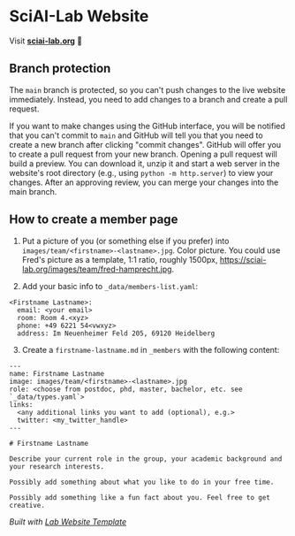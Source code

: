 # SciAI-Lab Website

Visit **[sciai-lab.org](https://sciai-lab.org)** 🚀

## Branch protection

The `main` branch is protected, so you can't push changes to the live website immediately. Instead, you need to add changes to a branch and create a pull request.

If you want to make changes using the GitHub interface, you will be notified that you can't commit to `main` and GitHub will tell you that you need to create a new branch after clicking "commit changes". GitHub will offer you to create a pull request from your new branch. Opening a pull request will build a preview. You can download it, unzip it and start a web server in the website's root directory (e.g., using `python -m http.server`) to view your changes. After an approving review, you can merge your changes into the main branch.


## How to create a member page

1) Put a picture of you (or something else if you prefer) into `images/team/<firstname>-<lastname>.jpg`. Color picture. You could use Fred's picture as a template, 1:1 ratio, roughly 1500px, https://sciai-lab.org/images/team/fred-hamprecht.jpg.

2) Add your basic info to `_data/members-list.yaml`:
```
<Firstname Lastname>:
  email: <your email>
  room: Room 4.<xyz>
  phone: +49 6221 54<vwxyz>
  address: Im Neuenheimer Feld 205, 69120 Heidelberg
```

3) Create a `firstname-lastname.md` in `_members` with the following content:
```
---
name: Firstname Lastname
image: images/team/<firstname>-<lastname>.jpg
role: <choose from postdoc, phd, master, bachelor, etc. see `_data/types.yaml`>
links:
  <any additional links you want to add (optional), e.g.>
  twitter: <my_twitter_handle>
---

# Firstname Lastname

Describe your current role in the group, your academic background and your research interests. 

Possibly add something about what you like to do in your free time. 

Possibly add something like a fun fact about you. Feel free to get creative. 
```

_Built with [Lab Website Template](https://greene-lab.gitbook.io/lab-website-template-docs)_
